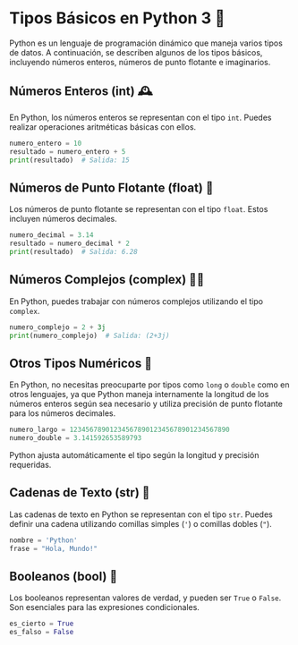 
# Tipos Básicos en Python 3 🐍

Python es un lenguaje de programación dinámico que maneja varios tipos de datos. A continuación, se describen algunos de los tipos básicos, incluyendo números enteros, números de punto flotante e imaginarios.

## Números Enteros (int) 🕰️

En Python, los números enteros se representan con el tipo <code>int</code>. Puedes realizar operaciones aritméticas básicas con ellos.

```python
numero_entero = 10
resultado = numero_entero + 5
print(resultado)  # Salida: 15
```

## Números de Punto Flotante (float) 🚀

Los números de punto flotante se representan con el tipo <code>float</code>. Estos incluyen números decimales.

```python
numero_decimal = 3.14
resultado = numero_decimal * 2
print(resultado)  # Salida: 6.28
```

## Números Complejos (complex) 🧙‍♂️

En Python, puedes trabajar con números complejos utilizando el tipo <code>complex</code>.

```python
numero_complejo = 2 + 3j
print(numero_complejo)  # Salida: (2+3j)
```

## Otros Tipos Numéricos 🎲

En Python, no necesitas preocuparte por tipos como <code>long</code> o <code>double</code> como en otros lenguajes, ya que Python maneja internamente la longitud de los números enteros según sea necesario y utiliza precisión de punto flotante para los números decimales.

```python
numero_largo = 1234567890123456789012345678901234567890
numero_double = 3.141592653589793
```

Python ajusta automáticamente el tipo según la longitud y precisión requeridas.

## Cadenas de Texto (str) 📜

Las cadenas de texto en Python se representan con el tipo <code>str</code>. Puedes definir una cadena utilizando comillas simples (<code>'</code>) o comillas dobles (<code>"</code>).

```python
nombre = 'Python'
frase = "Hola, Mundo!"
```

## Booleanos (bool) 🚥

Los booleanos representan valores de verdad, y pueden ser <code>True</code> o <code>False</code>. Son esenciales para las expresiones condicionales.

```python
es_cierto = True
es_falso = False
```
